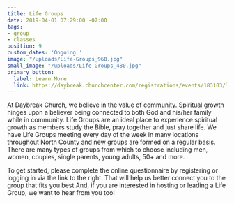 ```yaml
---
title: Life Groups
date: 2019-04-01 07:29:00 -07:00
tags:
- group
- classes
position: 9
custom_dates: 'Ongoing '
image: "/uploads/Life-Groups_960.jpg"
small_image: "/uploads/Life-Groups_480.jpg"
primary_button:
  label: Learn More
  link: https://daybreak.churchcenter.com/registrations/events/183103/logins/new
---
```


At Daybreak Church, we believe in the value of community. Spiritual growth hinges upon a believer being connected to both God and his/her family while in community. Life Groups are an ideal place to experience spiritual growth as members study the Bible, pray together and just share life. We have Life Groups meeting every day of the week in many locations throughout North County and new groups are formed on a regular basis. There are many types of groups from which to choose including men, women, couples, single parents, young adults, 50+ and more.

To get started, please complete the online questionnaire by registering or logging in via the link to the right. That will help us better connect you to the group that fits you best And, if you are interested in hosting or leading a Life Group, we want to hear from you too!